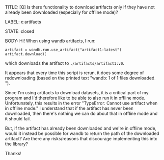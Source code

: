 TITLE:
[Q] Is there functionality to download artifacts only if they have not already been downloaded (especially for offline mode)?

LABEL:
c:artifacts

STATE:
closed

BODY:
Hi! When using wandb artifacts, I run:
```
artifact = wandb.run.use_artifact("artifact1:latest")
artifact.download()
```
which downloads the artifact to `./artifacts/artifact1:v0`.

It appears that every time this script is rerun, it does some degree of redownloading (based on the printed text "wandb:   1 of 1 files downloaded. ").

Since I'm using artifacts to download datasets, it is a critical part of my program and I'd therefore like to be able to also run it in offline mode. Unfortunately, this results in the error "TypeError: Cannot use artifact when in offline mode." I understand that if the artifact has never been downloaded, then there's nothing we can do about that in offline mode and it should fail.

But, if the artifact has already been downloaded and we're in offline mode, would it instead be possible for wandb to return the path of the downloaded artifact? Are there any risks/reasons that discourage implementing this into the library?

Thanks!


